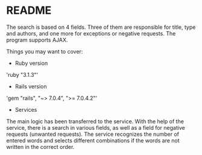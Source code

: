 # README

The search is based on 4 fields. Three of them are responsible for title, type and authors, and one more for exceptions or negative requests.
The program supports AJAX.

Things you may want to cover:

* Ruby version

'ruby "3.1.3"'

* Rails version

'gem "rails", "~> 7.0.4", ">= 7.0.4.2"'

* Services

The main logic has been transferred to the service. With the help of the service, there is a search in various fields, as well as a field for negative requests (unwanted requests). The service recognizes the number of entered words and selects different combinations if the words are not written in the correct order.

